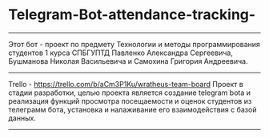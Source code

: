 # Telegram-Bot-attendance-tracking-
*************************************************************************************************************************************************************************
Этот бот - проект по предмету Технологии и методы программирования студентов 1 курса СПБГУПТД Павленко Александра Сергеевича, Бушманова Николая Васильевича и Самохина Григория Андреевича.
*************************************************************************************************************************************************************************
Trello - https://trello.com/b/aCm3P1Ku/wratheus-team-board
Проект в стадии разработки, целью проекта является создание telegram bota и реализация функций просмотра посещаемости и оценок студентов из телеграмм бота, установка и налаживание его взаимодействия с базой данных.
*************************************************************************************************************************************************************************
